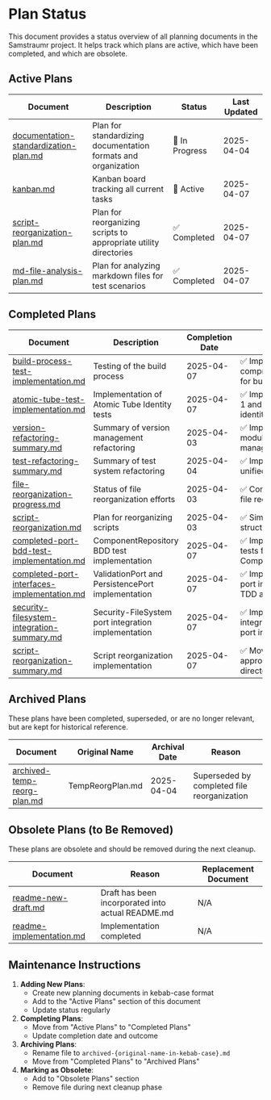 <!--
Copyright (c) 2025 Eric C. Mumford (@heymumford)

This software was developed with analytical assistance from AI tools 
including Claude 3.7 Sonnet, Claude Code, and Google Gemini Deep Research,
which were used as paid services. All intellectual property rights 
remain exclusively with the copyright holder listed above.

Licensed under the Mozilla Public License 2.0
-->


# Plan Status

This document provides a status overview of all planning documents in the Samstraumr project. It helps track which plans are active, which have been completed, and which are obsolete.

## Active Plans

|                                     Document                                     |                          Description                          |     Status     | Last Updated |
|----------------------------------------------------------------------------------|---------------------------------------------------------------|----------------|--------------|
| [documentation-standardization-plan.md](./documentation-standardization-plan.md) | Plan for standardizing documentation formats and organization | 🔄 In Progress | 2025-04-04   |
| [kanban.md](./KANBAN.md)                                                    | Kanban board tracking all current tasks                       | 🔄 Active      | 2025-04-07   |
| [script-reorganization-plan.md](./completed/script-reorganization-plan.md)  | Plan for reorganizing scripts to appropriate utility directories | ✅ Completed   | 2025-04-07   |
| [md-file-analysis-plan.md](./completed/md-file-analysis-plan.md)            | Plan for analyzing markdown files for test scenarios          | ✅ Completed   | 2025-04-07   |

## Completed Plans

|                               Document                               |                Description                | Completion Date |                     Outcome                     |
|----------------------------------------------------------------------|-------------------------------------------|-----------------|-------------------------------------------------|
| [build-process-test-implementation.md](./completed/build-process-test-implementation.md) | Testing of the build process | 2025-04-07      | ✅ Implemented comprehensive tests for build system |
| [atomic-tube-test-implementation.md](./completed/atomic-tube-test-implementation.md) | Implementation of Atomic Tube Identity tests | 2025-04-07      | ✅ Implemented Phase 1 and 2 of tube identity tests |
| [version-refactoring-summary.md](./version-refactoring-summary.md)   | Summary of version management refactoring | 2025-04-03      | ✅ Implemented modular version management system |
| [test-refactoring-summary.md](./test-refactoring-summary.md)         | Summary of test system refactoring        | 2025-04-04      | ✅ Implemented unified test runner               |
| [file-reorganization-progress.md](./file-reorganization-progress.md) | Status of file reorganization efforts     | 2025-04-03      | ✅ Completed major file reorganization           |
| [script-reorganization.md](./script-reorganization.md)               | Plan for reorganizing scripts             | 2025-04-03      | ✅ Simplified script structure                   |
| [completed-port-bdd-test-implementation.md](./completed-port-bdd-test-implementation.md) | ComponentRepository BDD test implementation | 2025-04-07 | ✅ Implemented BDD tests for ComponentRepository |
| [completed-port-interfaces-implementation.md](./completed-port-interfaces-implementation.md) | ValidationPort and PersistencePort implementation | 2025-04-07 | ✅ Implemented key port interfaces with TDD approach |
| [security-filesystem-integration-summary.md](./completed/security-filesystem-integration-summary.md) | Security-FileSystem port integration implementation | 2025-04-07 | ✅ Implemented BDD integration tests for port interfaces |
| [script-reorganization-summary.md](./completed/script-reorganization-summary.md) | Script reorganization implementation | 2025-04-07 | ✅ Moved scripts to appropriate utility directories |

## Archived Plans

These plans have been completed, superseded, or are no longer relevant, but are kept for historical reference.

|                           Document                           |  Original Name   | Archival Date |                   Reason                    |
|--------------------------------------------------------------|------------------|---------------|---------------------------------------------|
| [archived-temp-reorg-plan.md](./archived/archived-temp-reorg-plan.md) | TempReorgPlan.md | 2025-04-04    | Superseded by completed file reorganization |

## Obsolete Plans (to Be Removed)

These plans are obsolete and should be removed during the next cleanup.

|                        Document                        |                      Reason                       | Replacement Document |
|--------------------------------------------------------|---------------------------------------------------|----------------------|
| [readme-new-draft.md](./readme-new-draft.md)           | Draft has been incorporated into actual README.md | N/A                  |
| [readme-implementation.md](./readme-implementation.md) | Implementation completed                          | N/A                  |

## Maintenance Instructions

1. **Adding New Plans**:
   - Create new planning documents in kebab-case format
   - Add to the "Active Plans" section of this document
   - Update status regularly
2. **Completing Plans**:
   - Move from "Active Plans" to "Completed Plans"
   - Update completion date and outcome
3. **Archiving Plans**:
   - Rename file to `archived-{original-name-in-kebab-case}.md`
   - Move from "Completed Plans" to "Archived Plans"
4. **Marking as Obsolete**:
   - Add to "Obsolete Plans" section
   - Remove file during next cleanup phase
